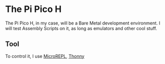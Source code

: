 # The Pi Pico H
The Pi Pico H, in my case, will be a Bare Metal development environment. I will test Assembly Scripts on it, as long as emulators and other cool stuff.

## Tool
To control it, I use  [MicroREPL](https://play.google.com/store/apps/details?id=micro.repl.ma7moud3ly&hl=en&referrer=utm_source%3Dgoogle%26utm_medium%3Dorganic%26utm_term%3Dmicrorepl+play+store&pcampaignid=APPU_1_e3GdZpuCF9eD9u8P26GZgAQ), [Thonny](https://thonny.org/)